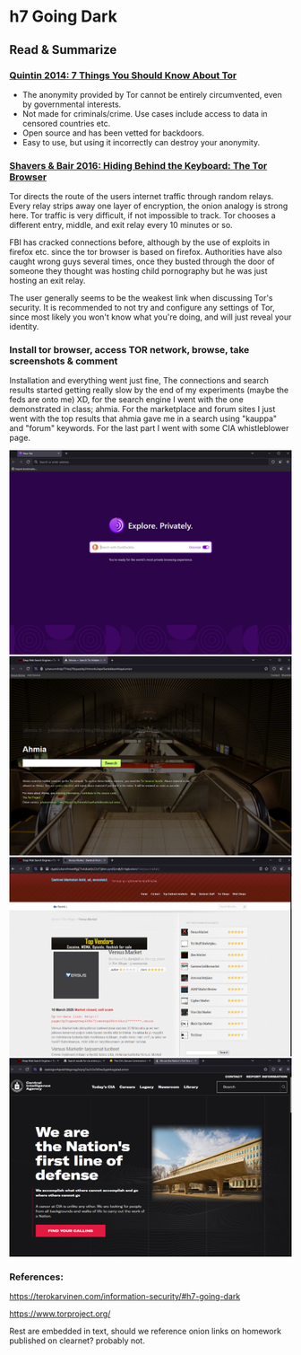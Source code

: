 # h7 Going Dark
## Read & Summarize
### [Quintin 2014: 7 Things You Should Know About Tor](https://www.eff.org/deeplinks/2014/07/7-things-you-should-know-about-tor)
- The anonymity provided by Tor cannot be entirely circumvented, even by governmental interests.
- Not made for criminals/crime. Use cases include access to data in censored countries etc.
- Open source and has been vetted for backdoors.
- Easy to use, but using it incorrectly can destroy your anonymity.

### [Shavers & Bair 2016: Hiding Behind the Keyboard: The Tor Browser](https://learning.oreilly.com/library/view/hiding-behind-the/9780128033524/XHTML/B9780128033401000021/B9780128033401000021.xhtml)

Tor directs the route of the users internet traffic through random relays. Every relay strips away one layer of encryption, the onion analogy is strong here. Tor traffic is very difficult, if not impossible to track. Tor chooses a different entry, middle, and exit relay every 10 minutes or so. 

FBI has cracked connections before, although by the use of exploits in firefox etc. since the tor browser is based on firefox. Authorities have also caught wrong guys several times, once they busted through the door of someone they thought was hosting child pornography but he was just hosting an exit relay.

The user generally seems to be the weakest link when discussing Tor's security. It is recommended to not try and configure any settings of Tor, since most likely you won't know what you're doing, and will just reveal your identity.

### Install tor browser, access TOR network, browse, take screenshots & comment
Installation and everything went just fine, The connections and search results started getting really slow by the end of my experiments (maybe the feds are onto me) XD, for the search engine I went with the one demonstrated in class; ahmia. For the marketplace and forum sites I just went with the top results that ahmia gave me in a search using "kauppa" and "forum" keywords. For the last part I went with some CIA whistleblower page.

![](https://github.com/T0BB3W/T0BB3W.github.io/blob/main/Screenshot%202025-03-10%20101742.png?raw=true)
![](https://github.com/T0BB3W/T0BB3W.github.io/blob/main/Screenshot%202025-03-10%20101841.png?raw=true)
![](https://github.com/T0BB3W/T0BB3W.github.io/blob/main/Screenshot%202025-03-10%20102018.png?raw=true)
![](https://github.com/T0BB3W/T0BB3W.github.io/blob/main/Screenshot%202025-03-10%20103631.png?raw=true)


### References: 

https://terokarvinen.com/information-security/#h7-going-dark

https://www.torproject.org/

Rest are embedded in text, should we reference onion links on homework published on clearnet? probably not.
